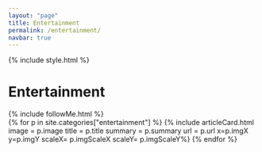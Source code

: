 ```yaml
---
layout: "page"
title: Entertainment
permalink: /entertainment/
navbar: true
---
```


{% include style.html %}
<h1>Entertainment</h1>
{% include followMe.html %}


<div class="grid-container">
{% for p in site.categories["entertainment"] %}
    {% include articleCard.html image = p.image title = p.title summary = p.summary url = p.url x=p.imgX y=p.imgY scaleX= p.imgScaleX scaleY= p.imgScaleY%}
{% endfor %}
</div>